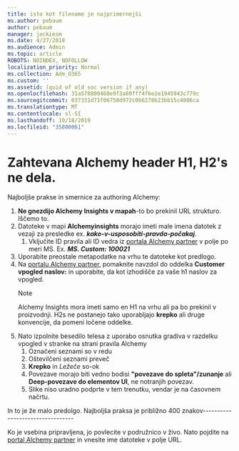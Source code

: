 ```yaml
---
title: isto kot filename je najprimernejši
ms.author: pebaum
author: pebaum
manager: jackiesm
ms.date: 4/27/2018
ms.audience: Admin
ms.topic: article
ROBOTS: NOINDEX, NOFOLLOW
localization_priority: Normal
ms.collection: Adm_O365
ms.custom: ''
ms.assetid: (guid of old soc version if any)
ms.openlocfilehash: 31a578800468e9f3a69fff4f6e2e1945943c779c
ms.sourcegitcommit: 037331d71f06750d972c0b6278b23bb15c4806ca
ms.translationtype: MT
ms.contentlocale: sl-SI
ms.lasthandoff: 10/18/2019
ms.locfileid: "35800061"
---
```

# <a name="required-alchemy-header-h1-h2s-dont-work"></a>Zahtevana Alchemy header H1, H2's ne dela.
Najboljše prakse in smernice za authoring Alchemy:

1. **Ne gnezdijo Alchemy Insights v mapah**-to bo prekinil URL strukturo. Iščemo to.
1. Datoteke v mapi **Alchemyinsights** morajo imeti male imena datotek z vezaji za presledke ex. ***kako-v-usposobiti-pravda-počakaj***.
    1. Vključite ID pravila ali ID vedra iz [portala Alchemy partner](https://alchemyportal.azurewebsites.net) v polje po meri MS. Ex. ***MS. Custom: 100021***
1. Uporabite preostale metapodatke na vrhu te datoteke kot predlogo.
1. Na [portalu Alchemy partner](https://alchemyportal.azurewebsites.net), pomaknite navzdol do oddelka **Customer vpogled naslov:** in uporabite, da kot izhodišče za vaše h1 naslov za vpogled. 
    > [!NOTE]
    > Alchemy Insights mora imeti samo en H1 na vrhu ali pa bo prekinil v proizvodnji. H2s ne postanejo tako uporabljajo **krepko** ali druge konvencije, da pomeni ločene oddelke.
1. Nato izpolnite besedilo telesa z uporabo osnutka gradiva v razdelku vpogled v stranke na strani pravila Alchemy
    1. Označeni seznami so v redu
    1. Oštevilčeni seznami preveč
    1. **Krepko** in *Ležeče* so-ok
    1. Povezave morajo biti vedno bodisi **"povezave do spleta"/zunanje** ali **Deep-povezave do elementov UI**, ne notranjih povezav.
    1. Slike niso uradno podprte v tem trenutku, vendar je na časovnem načrtu.

In to je že malo predolgo. Najboljša praksa je približno 400 znakov---------------------------------

Ko je vsebina pripravljena, jo povlecite v podružnico v živo. Nato pojdite na [portal Alchemy partner](https://alchemyportal.azurewebsites.net) in vnesite ime datoteke v polje URL. 